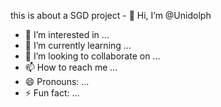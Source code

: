 this is about a SGD project - 👋 Hi, I’m @Unidolph
- 👀 I’m interested in ...
- 🌱 I’m currently learning ...
- 💞️ I’m looking to collaborate on ...
- 📫 How to reach me ...
- 😄 Pronouns: ...
- ⚡ Fun fact: ...

<!---
Unidolph/Unidolph is a ✨ special ✨ repository because its `README.md` (this file) appears on your GitHub profile.
You can click the Preview link to take a look at your changes.
--->
